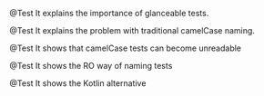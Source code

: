 @Test
It explains the importance of glanceable tests.

@Test
It explains the problem with traditional camelCase naming.

@Test
It shows that camelCase tests can become unreadable

@Test
It shows the RO way of naming tests

@Test
It shows the Kotlin alternative
